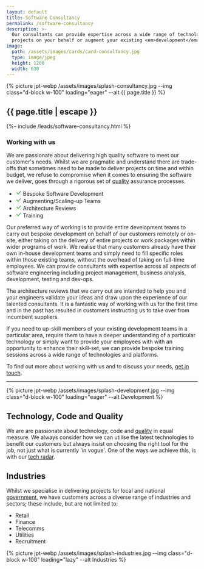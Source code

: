 ```yaml
---
layout: default
title: Software Consultancy
permalink: /software-consultancy
description: >- 
  Our consultants can provide expertise across a wide range of technologies and platforms. We can deliver bespoke software
  projects on your behalf or augment your existing <em>development</em> teams as well as conduct <em>architecture</em> reviews or deliver training courses.
image:
  path: /assets/images/cards/card-consultancy.jpg
  type: image/jpeg
  height: 1200
  width: 630
---
```


<section class="row">
  <div class="col">
    <div class="col-12 col-md-6 ms-md-2 mb-3 mb-md-1 float-md-end">
      <div class="splash-img position-relative">
        {% picture jpt-webp /assets/images/splash-consultancy.jpg --img class="d-block w-100" loading="eager" --alt {{ page.title }} %}
      </div>
    </div>
    <h1 class="fs-3 mt-3">{{ page.title | escape }}</h1>
    {%- include /leads/software-consultancy.html %}
    <h3 class="fs-4 mt-5">Working with us</h3>
    <p>We are passionate about delivering high quality software to meet our customer's needs. Whilst we are pragmatic and understand there are trade-offs
    that sometimes need to be made to deliver projects on time and within budget, we refuse to compromise when it comes to ensuring the software we deliver, 
    goes through a rigorous set of <a href="{{ "/quality-software" | relative_url }}">quality</a> assurance processes.</p>
    <div class="card info col-12 col-md-5 col-lg-4 float-md-start me-md-2 mb-3 mb-md-0">
      <ul class="list-group list-group-flush border-top-0 mt-2">
        <li class="list-group-item border-bottom-0 text-truncate" title="Bespoke Software Development">
          <svg xmlns="http://www.w3.org/2000/svg" width="16" height="16" fill="#00b300" class="bi bi-check-lg" viewBox="0 0 16 16">
            <path d="M12.736 3.97a.733.733 0 0 1 1.047 0c.286.289.29.756.01 1.05L7.88 12.01a.733.733 0 0 1-1.065.02L3.217 8.384a.757.757 0 0 1 0-1.06.733.733 0 0 1 1.047 0l3.052 3.093 5.4-6.425a.247.247 0 0 1 .02-.022Z"/>
          </svg>
          Bespoke Software Development
        </li>
        <li class="list-group-item border-bottom-0 text-truncate" title="Augmenting/Scaling-up Teams">
          <svg xmlns="http://www.w3.org/2000/svg" width="16" height="16" fill="#00b300" class="bi bi-check-lg" viewBox="0 0 16 16">
            <path d="M12.736 3.97a.733.733 0 0 1 1.047 0c.286.289.29.756.01 1.05L7.88 12.01a.733.733 0 0 1-1.065.02L3.217 8.384a.757.757 0 0 1 0-1.06.733.733 0 0 1 1.047 0l3.052 3.093 5.4-6.425a.247.247 0 0 1 .02-.022Z"/>
          </svg>
          Augmenting/Scaling-up Teams
        </li>
        <li class="list-group-item border-bottom-0 text-truncate" title="Architecture Reviews">
          <svg xmlns="http://www.w3.org/2000/svg" width="16" height="16" fill="#00b300" class="bi bi-check-lg" viewBox="0 0 16 16">
            <path d="M12.736 3.97a.733.733 0 0 1 1.047 0c.286.289.29.756.01 1.05L7.88 12.01a.733.733 0 0 1-1.065.02L3.217 8.384a.757.757 0 0 1 0-1.06.733.733 0 0 1 1.047 0l3.052 3.093 5.4-6.425a.247.247 0 0 1 .02-.022Z"/>
          </svg>
          Architecture Reviews
        </li>
        <li class="list-group-item border-bottom-0 text-truncate" title="Training">
          <svg xmlns="http://www.w3.org/2000/svg" width="16" height="16" fill="#00b300" class="bi bi-check-lg" viewBox="0 0 16 16">
            <path d="M12.736 3.97a.733.733 0 0 1 1.047 0c.286.289.29.756.01 1.05L7.88 12.01a.733.733 0 0 1-1.065.02L3.217 8.384a.757.757 0 0 1 0-1.06.733.733 0 0 1 1.047 0l3.052 3.093 5.4-6.425a.247.247 0 0 1 .02-.022Z"/>
          </svg>
          Training
        </li>
      </ul>
    </div>
    <p>Our preferred way of working is to provide entire development teams to carry out bespoke development on behalf of our customers remotely or on-site, either 
    taking on the delivery of entire projects or work packages within wider programs of work. We realise that many customers already have their own in-house development teams 
    and simply need to fill specific roles within those existing teams, without the overhead of taking on full-time employees. We can provide consultants with expertise 
    across all aspects of software engineering including project management, business analysis, development, testing and dev-ops.</p>
    <p>The architecture reviews that we carry out are intended to help you and your engineers validate your ideas and draw upon the experience of our talented
    consultants. It is a fantastic way of working with us for the first time and in the past has resulted in customers instructing us to take over from incumbent suppliers.</p>
    <p>If you need to up-skill members of your existing development teams in a particular area, require them to have a deeper understanding of a particular technology or simply
    want to provide your employees with with an opportunity to enhance their skill-set, we can provide bespoke training sessions across a wide range of technologies and platforms.</p>
    <p>To find out more about working with us and to discuss your needs, <a href="{{ "/contact-us" | relative_url }}">get in touch</a>.</p>
    <hr />
  </div>
</section>

<div class="row mb-md-3">
  <div class="col-12 col-md-6">
    <div class="splash-img position-relative">
      {% picture jpt-webp /assets/images/splash-development.jpg --img class="d-block w-100" loading="eager" --alt Development %}
    </div>
  </div>
  <div class="d-flex align-items-center col-12 col-md-6">
    <section class="pt-2 pt-md-0 mb-lg-5">
      <h2 class="fs-3">Technology, Code and Quality</h2>
      <p>We are are passionate about technology, code and <a href="{{ "/quality-software" | relative_url }}">quality</a> in equal measure. We always consider how we can utilise the latest
      technologies to benefit our customers but always insist on choosing the right tool for the job, not just what is currently &apos;in vogue&apos;. One of the ways we achieve this, is 
      with our <a href="{{ "/tech-radar" | relative_url }}">tech radar</a>.</p>
    </section>
  </div>
</div>

<div id="industries" class="row mb-md-3">
  <div class="d-flex align-items-center col-12 order-2 col-md-6 order-md-1">
    <section class="pt-2 pt-md-0 mb-lg-5">
      <h2 class="fs-3">Industries</h2>
      <p>Whilst we specialise in delivering projects for local and national <a href="{{ "/government" | relative_url }}">government</a>, we have customers across a diverse range of industries and sectors; these include, but are not limited to:</p>
      <ul>
        <li>Retail</li>
        <li>Finance</li>
        <li>Telecomms</li>
        <li>Utilities</li>
        <li>Recruitment</li>
      </ul>
    </section>
  </div>
  <div class="col-12 order-1 col-md-6 order-md-2">
    <div class="splash-img position-relative">
      {% picture jpt-webp /assets/images/splash-industries.jpg --img class="d-block w-100" loading="lazy" --alt Industries %}
    </div>
  </div>
</div>
